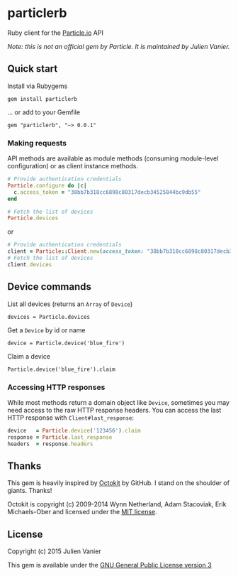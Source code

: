 # particlerb
Ruby client for the [Particle.io] API

[Particle.io]: https://www.particle.io

*Note: this is not an official gem by Particle. It is maintained by Julien Vanier.*

## Quick start

Install via Rubygems

    gem install particlerb

... or add to your Gemfile

    gem "particlerb", "~> 0.0.1"


### Making requests

API methods are available as module methods (consuming module-level
configuration) or as client instance methods.

```ruby
# Provide authentication credentials
Particle.configure do |c|
  c.access_token = "38bb7b318cc6898c80317decb34525844bc9db55"
end

# Fetch the list of devices
Particle.devices
```
or

```ruby
# Provide authentication credentials
client = Particle::Client.new(access_token: "38bb7b318cc6898c80317decb34525844bc9db55")
# Fetch the list of devices
client.devices
```

## Device commands

List all devices (returns an `Array` of `Device`)
```
devices = Particle.devices
```

Get a `Device` by id or name
```
device = Particle.device('blue_fire')
```

Claim a device
```
Particle.device('blue_fire').claim
```




### Accessing HTTP responses

While most methods return a domain object like `Device`, sometimes you may
need access to the raw HTTP response headers. You can access the last HTTP
response with `Client#last_response`:

```ruby
device   = Particle.device('123456').claim
response = Particle.last_response
headers  = response.headers
```

## Thanks

This gem is heavily inspired by [Octokit][] by GitHub. I stand on the shoulder of giants. Thanks!

Octokit is copyright (c) 2009-2014 Wynn Netherland, Adam Stacoviak, Erik Michaels-Ober and licensed under the [MIT license][Octokit license].

[Octokit]: http://github.com/octokit/octokit.rb
[Octokit license]: https://github.com/octokit/octokit.rb/blob/master/LICENSE.md


## License

Copyright (c) 2015 Julien Vanier

This gem is available under the [GNU General Public License version 3][GPL-v3]

[GPL-v3]: https://github.com/monkbroc/particlerb/blob/master/LICENSE.txt
